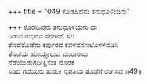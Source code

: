 +++
title = "049 ಕೊಡಹಿದನು ತನುಧೂಳಿಯನು"

+++
ಕೊಡಹಿದನು ತನುಧೂಳಿಯನು ಧಾ  
ರಿಡುವ ರುಧಿರವ ಸೆರಗಿನಲಿ ಸಲೆ  
ತೊಡೆತೊಡೆದು ಕರ್ಪುರದ ಕವಳವನಣಲೊಳಳವಡಿಸಿ  
ತೊಡೆಯ ಹೊಯ್ದಾರುವ ಮುರಾರಿಯ  
ನೆಡೆಯುಡುಗದೀಕ್ಷಿಸುತ ದೂರಕೆ  
ಸಿಡಿದ ಗದೆಯನು ತುಡುಕಿ ನೃಪತಿಯ ತೊಡೆಗೆ ಲಾಗಿಸಿದ    ॥49॥
